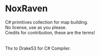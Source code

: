 # NoxRaven
C# primitives collection for map building.<br />
No license, use as you please.<br />
Credits for contribution, these are the terms!<br /><br /><br />
Thx to Drake53 for C# Compiler.<br />
